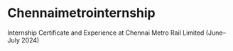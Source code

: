# Chennaimetrointernship
Internship Certificate and Experience at Chennai Metro Rail Limited (June–July 2024)
